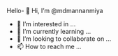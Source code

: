Hello- 👋 Hi, I’m @mdmannanmiya
- 👀 I’m interested in ...
- 🌱 I’m currently learning ...
- 💞️ I’m looking to collaborate on ...
- 📫 How to reach me ...

<!---
mdmannanmiya/mdmannanmiya is a ✨ special ✨ repository because its `README.md` (this file) appears on your GitHub profile.
You can click the Preview link to take a look at your changes.
--->
